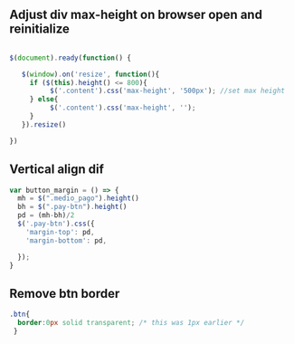 ## Adjust div max-height on browser open and reinitialize

```js

$(document).ready(function() {

   $(window).on('resize', function(){
     if ($(this).height() <= 800){
          $('.content').css('max-height', '500px'); //set max height
     } else{
          $('.content').css('max-height', '');
     }
   }).resize()

})

```

## Vertical align dif

```js
var button_margin = () => {
  mh = $(".medio_pago").height()
  bh = $(".pay-btn").height()
  pd = (mh-bh)/2
  $('.pay-btn').css({
    'margin-top': pd,
    'margin-bottom': pd,

  });
}
```


## Remove btn border
```css
.btn{
  border:0px solid transparent; /* this was 1px earlier */
 }
```